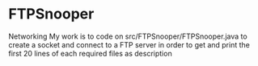 # FTPSnooper
Networking
My work is to code on src/FTPSnooper/FTPSnooper.java to create a socket and connect to a FTP server
in order to get and print the first 20 lines of each required files as description
